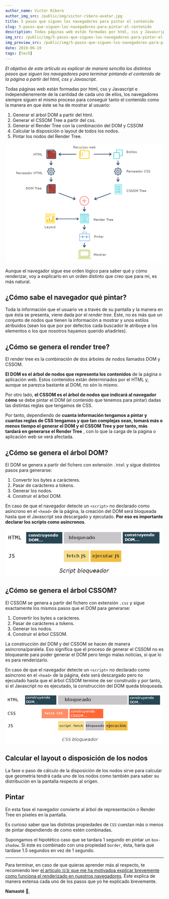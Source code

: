 ```yaml
---
author_name: Victor Ribero
author_img_src: /public/img/victor-ribero-avatar.jpg
title: 5 pasos que siguen los navegadores para pintar el contenido
slug: 5-pasos-que-siguen-los-navegadores-para-pintar-el-contenido
description: Todas páginas web están formadas por html, css y Javascript pero, ¿Sabes como el navegador trata cada uno de ellos y que pasos sigue para saber que contenido renderizar?
img_src: /public/img/5-pasos-que-siguen-los-navegadores-para-pintar-el-contenido.jpg
img_preview_src: /public/img/5-pasos-que-siguen-los-navegadores-para-pintar-el-contenido-preview.jpg
date: 2019-06-19
tags: [tech]
---
```


*El objetivo de este artículo es explicar de manera sencilla los distintos pasos que siguen los navegadores para terminar pintando el contenido de la página a partir del html, css y Javascript.*

Todas páginas web están formadas por html, css y Javascript e independienemente de la cantidad de cada uno de ellos, los navegadores siempre siguen el mismo proceso para conseguir tanto el contenido como la manera en que éste se ha de mostrar al usuario:

1. Generar el árbol DOM a partir del html.
2. Generar el CSSOM Tree a partir del css.
3. Generar el Render Tree con la combinación del DOM y CSSOM
4. Calcular la disposición o layout de todos los nodos.
5. Pintar los nodos del Render Tree.

![Los distintos pasos de como el navegador renderiza el contenido siguiendo los pasos recién nombrados](/public/img/5-pasos-que-siguen-los-navegadores-para-pintar-el-contenido-1.png)

Aunque el navegador sigue ese orden lógico para saber qué y cómo renderizar, voy a explicarlo en un orden distinto que creo que para mi, es más natural.

## ¿Cómo sabe el navegador qué pintar?

Toda la información que el usuario ve a través de su pantalla y la manera en que ésta se presenta, viene dada por el *render tree*. Éste, no es más que un conjunto de nodos que tienen la información a mostrar y unos estilos atribuidos (sean los que por por defectos cada buscador le atribuye a los elementos o los que nosotros hayamos querido añadirles).

## ¿Cómo se genera el render tree?

El render tree es la combinación de dos árboles de nodos llamados DOM y CSSOM.

**El DOM es el árbol de nodos que representa los contenidos** de la página o aplicación web. Estos contenidos están determinados por el HTML y, aunque se parezca bastante al DOM, no són lo mismo.

Por otro lado, **el CSSOM es el árbol de nodos que indicará al navegador cómo** se debe pintar el DOM (el contenido que tenemos para pintar) dadas las distintas reglas que tengamos de CSS.

Por tanto, dependiendo de **cuanta información tengamos a pintar y cuantas reglas de CSS tengamos y que tan complejas sean, tomará más o menos tiempo el generar el DOM y el CSSOM Tree y por tanto, más tardará en generarse el Render Tree** , con lo que la carga de la página o aplicación web se verá afectada.


## ¿Cómo se genera el árbol DOM?

El DOM se genera a partir del fichero con extensión `.html` y sigue distintos pasos para generarse:

1. Convertir los bytes a carácteres.
2. Pasar de carácteres a tokens.
3. Generar los nodos.
4. Construir el árbol DOM.

En caso de que el navegador detecte un `<script>` no declarado como asíncrono en el `<head>` de la página, la creación del DOM será bloqueada hasta que el Javascript sea descargado y ejecutado. **Por eso es importante declarar los scripts como asíncronos**.

![Evolución temporal del proceso de generación del DOM bloqueado por un script no asíncrono](/public/img/5-pasos-que-siguen-los-navegadores-para-pintar-el-contenido-2.png)

## ¿Cómo se genera el árbol CSSOM?

El CSSOM se genera a partir del fichero con extensión `.css` y sigue exactamente los mismos pasos que el DOM para generarse:

1. Convertir los bytes a carácteres.
2. Pasar de carácteres a tokens.
3. Generar los nodos.
4. Construir el árbol CSSOM.

La construcción del DOM y del CSSOM se hacen de manera asíncrona/paralela. Eso significa que el proceso de generar el CSSOM no es bloqueante para poder generar el DOM pero tengo malas notícias, si que lo es para renderizarlo.

En caso de que el navegador detecte un `<script>` no declarado como asíncrono en el  `<head>` de la página, éste será descargado pero no ejecutado hasta que el árbol CSSOM termine de ser construido y por tanto, si el Javascript no es ejecutado, la construcción del DOM queda bloqueada.

![Evolución temporal del proceso de generación del DOM y CSSOM bloqueado por un script no asíncrono. La ejecución del script se pospone hasta que termine el CSSOM y la construcción del DOM hasta que se ejecute el Javascript](/public/img/5-pasos-que-siguen-los-navegadores-para-pintar-el-contenido-3.png)


## Calcular el layout o disposición de los nodos

La fase o paso de cálculo de la disposición de los nodos sirve para calcular que geometría tendrá cada uno de los nodos como también para saber su distribución en la pantalla respecto al orígen.

## Pintar

En esta fase el navegador convierte al árbol de representación o Render Tree en píxeles en la pantalla. 

Es curioso saber que las distintas propiedades de `CSS` cuestan más o menos de pintar dependiendo de como estén combinadas.

Supongamos el hipotético caso que se tardara 1 segundo en pintar un `box-shadow`. Si éste es combinado con una propiedad `border`, ésta, haría que tardase 1.5 segundos en vez de 1 segundo.

<hr/>

Para terminar, en caso de que quieras aprender más al respecto, te recomiendo leer [el artículo 🇬🇧 que me ha motivadoa explicar brevemente como funciona el renderizado en nuestros navegadores](https://codeburst.io/how-browsers-work-6350a4234634). Éste explica de manera extensa cada uno de los pasos que yo he explicado brevemente.



**Namasté** 🙏,